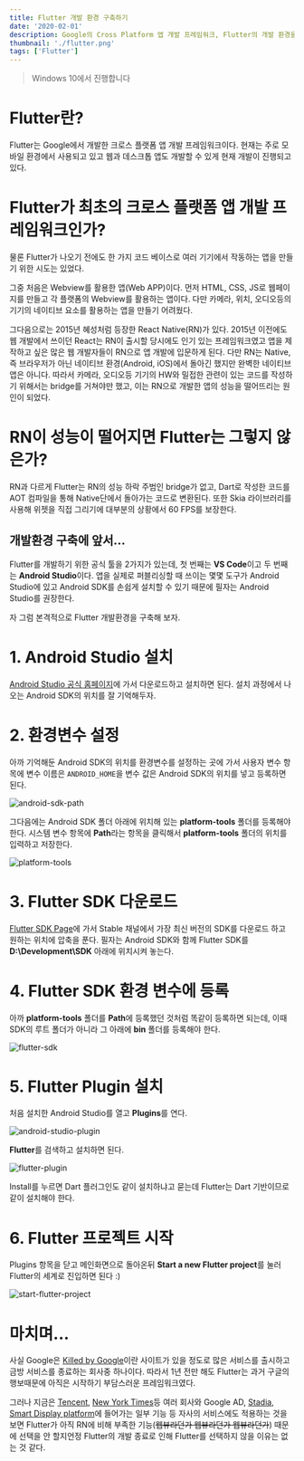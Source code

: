 ```yaml
---
title: Flutter 개발 환경 구축하기
date: '2020-02-01'
description: Google의 Cross Platform 앱 개발 프레임워크, Flutter의 개발 환경을 구축해봅니다
thumbnail: './flutter.png'
tags: ['Flutter']
---
```


> Windows 10에서 진행합니다

# Flutter란?

Flutter는 Google에서 개발한 크로스 플랫폼 앱 개발 프레임워크이다. 현재는 주로 모바일 환경에서 사용되고 있고 웹과 데스크톱 앱도 개발할 수 있게 현재 개발이 진행되고 있다.

# Flutter가 최초의 크로스 플랫폼 앱 개발 프레임워크인가?

물론 Flutter가 나오기 전에도 한 가지 코드 베이스로 여러 기기에서 작동하는 앱을 만들기 위한 시도는 있었다.

그중 처음은 Webview를 활용한 앱(Web APP)이다. 먼저 HTML, CSS, JS로 웹페이지를 만들고 각 플랫폼의 Webview를 활용하는 앱이다. 다만 카메라, 위치, 오디오등의 기기의 네이티브 요소를 활용하는 앱을 만들기 어려웠다.

그다음으로는 2015년 혜성처럼 등장한 React Native(RN)가 있다. 2015년 이전에도 웹 개발에서 쓰이던 React는 RN이 출시할 당시에도 인기 있는 프레임워크였고 앱을 제작하고 싶은 많은 웹 개발자들이 RN으로 앱 개발에 입문하게 된다.
다만 RN는 Native, 즉 브라우저가 아닌 네이티브 환경(Android, iOS)에서 돌아긴 했지만 완벽한 네이티브 앱은 아니다. 따라서 카메라, 오디오등 기기의 HW와 밀접한 관련이 있는 코드를 작성하기 위해서는 bridge를 거쳐야만 했고, 이는 RN으로 개발한 앱의 성능을 떨어뜨리는 원인이 되었다.

# RN이 성능이 떨어지면 Flutter는 그렇지 않은가?

RN과 다르게 Flutter는 RN의 성능 하락 주범인 bridge가 없고, Dart로 작성한 코드를 AOT 컴파일을 통해 Native단에서 돌아가는 코드로 변환된다. 또한 Skia 라이브러리를 사용해 위젯을 직접 그리기에 대부분의 상황에서 60 FPS를 보장한다.

## 개발환경 구축에 앞서...

Flutter를 개발하기 위한 공식 툴을 2가지가 있는데, 첫 번째는 **VS Code**이고 두 번째는 **Android Studio**이다. 앱을 실제로 퍼블리싱할 때 쓰이는 몇몇 도구가 Android Studio에 있고 Android SDK를 손쉽게 설치할 수 있기 때문에 필자는 Android Studio를 권장한다.

자 그럼 본격적으로 Flutter 개발환경을 구축해 보자.

# 1. Android Studio 설치

[Android Studio 공식 홈페이지](https://developer.android.com/studio)에 가서 다운로드하고 설치하면 된다. 설치 과정에서 나오는 Android SDK의 위치를 잘 기억해두자.

# 2. 환경변수 설정

아까 기억해둔 Android SDK의 위치를 환경변수를 설정하는 곳에 가서 사용자 변수 항목에 변수 이름은 `ANDROID_HOME`을 변수 값은 Android SDK의 위치를 넣고 등록하면 된다.

![android-sdk-path](./android-sdk-path.PNG)

그다음에는 Android SDK 폴더 아래에 위치해 있는 **platform-tools** 폴더를 등록해야 한다.
시스템 변수 항목에 **Path**라는 항목을 클릭해서 **platform-tools** 폴더의 위치를 입력하고 저장한다.

![platform-tools](./platform-tools.PNG)

# 3. Flutter SDK 다운로드

[Flutter SDK Page](https://flutter.dev/docs/development/tools/sdk/releases?tab=windows)에 가서 Stable 채널에서 가장 최신 버전의 SDK를 다운로드 하고 원하는 위치에 압축을 푼다.
필자는 Android SDK와 함께 Flutter SDK를 **D:\Development\SDK** 아래에 위치시켜 놓는다.

# 4. Flutter SDK 환경 변수에 등록

아까 **platform-tools** 폴더를 **Path**에 등록했던 것처럼 똑같이 등록하면 되는데, 이때 SDK의 루트 폴더가 아니라 그 아래에 **bin** 폴더를 등록해야 한다.

![flutter-sdk](./flutter-sdk.PNG)

# 5. Flutter Plugin 설치

처음 설치한 Android Studio를 열고 **Plugins**를 연다.

![android-studio-plugin](./android-studio-plugin.PNG)

**Flutter**를 검색하고 설치하면 된다.

![flutter-plugin](./flutter-plugin.PNG)

Install를 누르면 Dart 플러그인도 같이 설치하냐고 묻는데 Flutter는 Dart 기반이므로 같이 설치해야 한다.

# 6. Flutter 프로젝트 시작

Plugins 항목을 닫고 메인화면으로 돌아온뒤 **Start a new Flutter project**를 눌러 Flutter의 세계로 진입하면 된다 :)

![start-flutter-project](./start-flutter-project.PNG)

# 마치며...

사실 Google은 [Killed by Google](https://killedbygoogle.com/)이란 사이트가 있을 정도로 많은 서비스를 출시하고 금방 서비스를 종료하는 회사중 하나이다. 따라서 1년 전만 해도 Flutter는 과거 구글의 행보때문에 아직은 시작하기 부담스러운 프레임워크였다.

그러나 지금은 [Tencent](https://youtu.be/DVGIBU109nI), [New York Times](https://www.nytimes.com/games/prototype/kenken#/)등 여러 회사와 Google AD, [Stadia](https://9to5google.com/2019/11/08/google-stadia-app-play-store-download/), [Smart Display platform](https://developers.googleblog.com/2019/05/Flutter-io19.html)에 들어가는 일부 기능 등 자사의 서비스에도 적용하는 것을 보면 Flutter가 아직 RN에 비해 부족한 기능(~~웹뷰라던가 웹뷰라던가 웹뷰라던가~~) 때문에 선택을 안 할지언정 Flutter의 개발 종료로 인해 Flutter를 선택하지 않을 이유는 없는 것 같다.
